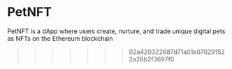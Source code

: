 
# PetNFT
PetNFT is a dApp where users create, nurture, and trade unique digital pets as NFTs on the Ethereum blockchain
>>>>>>> 02a420322687d71a01e070291522a28b2f3697f0
